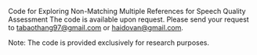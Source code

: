Code for Exploring Non-Matching Multiple References for Speech Quality Assessment
The code is available upon request.
Please send your request to tabaothang97@gmail.com or haidovan@gmail.com.

Note: The code is provided exclusively for research purposes.
